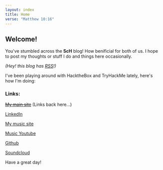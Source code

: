 ```yaml
---
layout: index
title: Home
verse: "Matthew 10:16"
---
```

## Welcome!

You've stumbled across the **ScH** blog! How benificial for both of us. I hope to post my thoughts or stuff I do and things here occasionally.

_(Hey! this blog has [RSS](https://sam-hildebrand.github.io/the-blog/feed.xml)!)_

I've been playing around with HacktheBox and TryHackMe lately, here's how I'm doing:

<div class="flex-container">
    <div><script src="https://tryhackme.com/badge/1158760"></script></div>
    <div class="right-badge"><script src="https://www.hackthebox.eu/badge/351443"></script></div>
</div>
<p></p>

### Links:

[~~My main site~~](https://sam-hildebrand.github.io) (Links back here...)

[LinkedIn](https://www.linkedin.com/in/samuel-hildebrand/)

[My music site](https://sam-hildebrand.github.io/Sam_HildebrandMusic/)

[Music Youtube](https://www.youtube.com/channel/UC7o5yXD-2vhfELrREXGvzvQ/)

[Github](https://www.github.com/Sam-Hildebrand)

[Soundcloud](https://soundcloud.com/sam_hildebrandmusic)

Have a great day!

